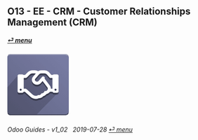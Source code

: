 ## O13 - EE - CRM - Customer Relationships Management (CRM)
#### [_&#x23CE; menu_](/en-uk/o13/ee/en-uk-o13-ee-guides_menu.md)  
### ![crm](/doc/img/crm.png)
	
###### Odoo Guides - v1_02 &nbsp; 2019-07-28  [_&#x23CE; menu_](/en-uk/o13/ee/en-uk-o13-ee-guides_menu.md)  


